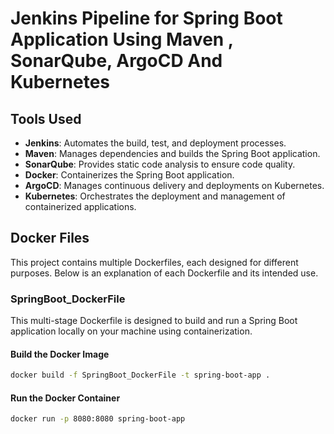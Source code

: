# Jenkins Pipeline for Spring Boot Application Using Maven , SonarQube, ArgoCD And Kubernetes
## Tools Used
- **Jenkins**: Automates the build, test, and deployment processes.
- **Maven**: Manages dependencies and builds the Spring Boot application.
- **SonarQube**: Provides static code analysis to ensure code quality.
- **Docker**: Containerizes the Spring Boot application.
- **ArgoCD**: Manages continuous delivery and deployments on Kubernetes.
- **Kubernetes**: Orchestrates the deployment and management of containerized applications.


## Docker Files
This project contains multiple Dockerfiles, each designed for different purposes. Below is an explanation of each Dockerfile and its intended use.
### SpringBoot_DockerFile
This multi-stage Dockerfile is designed to build and run a Spring Boot application locally on your machine using containerization. 

#### Build the Docker Image
```bash
docker build -f SpringBoot_DockerFile -t spring-boot-app .
```
#### Run the Docker Container
```bash
docker run -p 8080:8080 spring-boot-app
```



